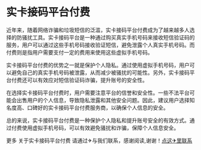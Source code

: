 # 实卡接码平台付费

近年来，随着网络诈骗和垃圾短信的泛滥，实卡接码平台付费成为了越来越多人选择的防骚扰工具。实卡接码平台是一种通过购买真实手机号码来接收短信验证码的服务，用户可以通过这些手机号码接收验证短信，避免泄露个人真实手机号码。而付费则是指用户需要支付一定的费用来使用这些虚拟手机号码。

实卡接码平台付费的优势之一就是保护个人隐私。通过使用虚拟手机号码，用户可以避免自己的真实手机号码被泄露，从而减少被骚扰的可能性。另外，实卡接码平台付费还可以有效应对短信验证码诈骗，提升账号的安全性。

在选择实卡接码平台付费时，用户需要注意平台的信誉和安全性。一些不法平台可能会出售用户的个人信息，导致隐私泄露和其他安全问题。因此，建议用户选择知名度高、口碑好的实卡接码平台付费服务商，以确保个人信息的安全。

总的来说，实卡接码平台付费是一种保护个人隐私和提升账号安全的有效方式。通过付费使用虚拟手机号码，可以有效避免骚扰和诈骗，保障个人信息安全。

更多 关于实卡接码平台付费 请通过✈与我们联系，感谢阅读,谢谢！[点这✈里联系](https://ads.k02.cc)